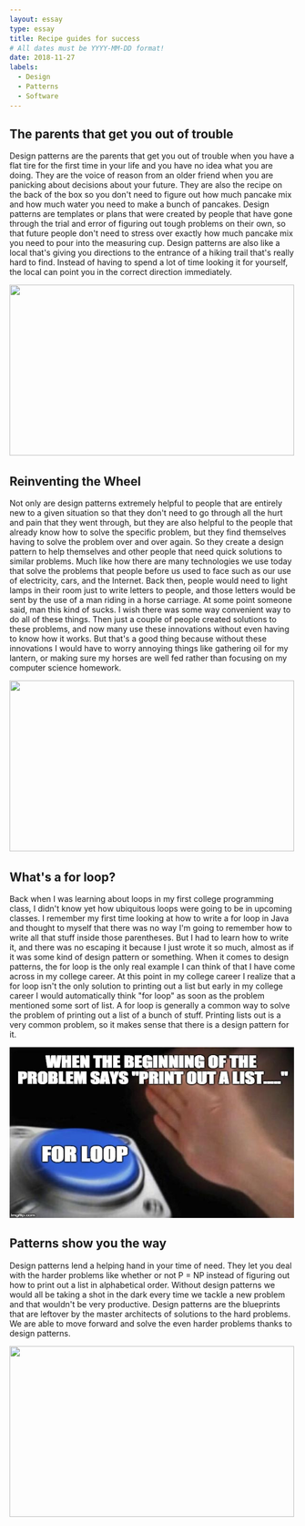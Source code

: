 ```yaml
---
layout: essay
type: essay
title: Recipe guides for success 
# All dates must be YYYY-MM-DD format!
date: 2018-11-27
labels:
  - Design
  - Patterns
  - Software
---
```


## The parents that get you out of trouble
Design patterns are the parents that get you out of trouble when you have a flat tire for the first time in your life and you have no idea what you are doing. They are the voice of reason from an older friend when you are panicking about decisions about your future. They are also the recipe on the back of the box so you don't need to figure out how much pancake mix and how much water you need to make a bunch of pancakes. Design patterns are templates or plans that were created by people that have gone through the trial and error of figuring out tough problems on their own, so that future people don't need to stress over exactly how much pancake mix you need to pour into the measuring cup. Design patterns are also like a local that's giving you directions to the entrance of a hiking trail that's really hard to find. Instead of having to spend a lot of time looking it for yourself, the local can point you in the correct direction immediately.

<img src="../images/pancakemix.jpg" height="300px" width="500px">

## Reinventing the Wheel
 Not only are design patterns extremely helpful to people that are entirely new to a given situation so that they don't need to go through all the hurt and pain that they went through, but they are also helpful to the people that already know how to solve the specific problem, but they find themselves having to solve the problem over and over again. So they create a design pattern to help themselves and other people that need quick solutions to similar problems. Much like how there are many technologies we use today that solve the problems that people before us used to face such as our use of electricity, cars, and the Internet. Back then, people would need to light lamps in their room just to write letters to people, and those letters would be sent by the use of a man riding in a horse carriage. At some point someone said, man this kind of sucks. I wish there was some way convenient way to do all of these things. Then just a couple of people created solutions to these problems, and now many use these innovations without even having to know how it works. But that's a good thing because without these innovations I would have to worry annoying things like gathering oil for my lantern, or making sure my horses are well fed rather than focusing on my computer science homework.

 <img src="../images/wheel.jpg" height="300px" width="500px">

## What's a for loop? 
Back when I was learning about loops in my first college programming class, I didn't know yet how ubiquitous loops were going to be in upcoming classes. I remember my first time looking at how to write a for loop in Java and thought to myself that there was no way I'm going to remember how to write all that stuff inside those parentheses. But I had to learn how to write it, and there was no escaping it because I just wrote it so much, almost as if it was some kind of design pattern or something. When it comes to design patterns, the for loop is the only real example I can think of that I have come across in my college career. At this point in my college career I realize that a for loop isn't the only solution to printing out a list but early in my college career I would automatically think "for loop" as soon as the problem mentioned some sort of list. A for loop is generally a common way to solve the problem of printing out a list of a bunch of stuff. Printing lists out is a very common problem, so it makes sense that there is a design pattern for it.

<p><img src="../images/forloop.jpg" height="300px" width="500px"></p>


## Patterns show you the way
Design patterns lend a helping hand in your time of need. They let you deal with the harder problems like whether or not P = NP instead of figuring out how to print out a list in alphabetical order. Without design patterns we would all be taking a shot in the dark every time we tackle a new problem and that wouldn't be very productive. Design patterns are the blueprints that are leftover by the master architects of solutions to the hard problems. We are able to move forward and solve the even harder problems thanks to design patterns. 

<img src="../images/road.jpg" height="300px" width="500px">



